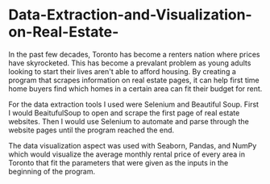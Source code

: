 # Data-Extraction-and-Visualization-on-Real-Estate-

In the past few decades, Toronto has become a renters nation where prices have skyrocketed. This has become a prevalant problem as young adults looking to start their lives aren't able to afford housing. By creating a program that scrapes information on real estate pages, it can help first time home buyers find which homes in a certain area can fit their budget for rent.

For the data extraction tools I used were Selenium and Beautiful Soup. First I would BeaitufulSoup to open and scrape the first page of real estate websites. Then I would use Selenium to automate and parse through the website pages until the program reached the end. 

The data visualization aspect was used with Seaborn, Pandas, and NumPy which would visualize the average monthly rental price of every area in Toronto that fit the parameters that were given as the inputs in the beginning of the program. 




